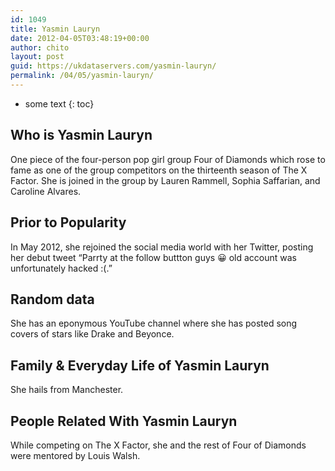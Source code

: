 ```yaml
---
id: 1049
title: Yasmin Lauryn
date: 2012-04-05T03:48:19+00:00
author: chito
layout: post
guid: https://ukdataservers.com/yasmin-lauryn/
permalink: /04/05/yasmin-lauryn/
---
```


* some text
{: toc}
          
          
## Who is  Yasmin Lauryn
                  
                  
                  
One piece of the four-person pop girl group Four of Diamonds which rose to fame as one of the group competitors on the thirteenth season of The X Factor. She is joined in the group by Lauren Rammell, Sophia Saffarian, and Caroline Alvares.
                  
                
                
                
## Prior to Popularity 
                  
                  
                  
In May 2012, she rejoined the social media world with her Twitter, posting her debut tweet &#8220;Parrty at the follow buttton guys 😀 old account was unfortunately hacked :(.&#8221;
                  
                
                
                
## Random data 
                  
                  
                  
She has an eponymous YouTube channel where she has posted song covers of stars like Drake and Beyonce.
                  
                
                
                
## Family & Everyday Life of Yasmin Lauryn
                  
                  
                  
She hails from Manchester.
                  
                
                
                
## People Related With  Yasmin Lauryn
                  
                  
                  
While competing on The X Factor, she and the rest of Four of Diamonds were mentored by Louis Walsh.
                  
                
              
            
          
          
          
    
    
  
